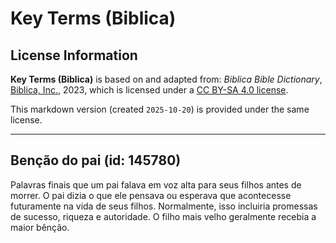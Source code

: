 # Key Terms (Biblica)

## License Information

**Key Terms (Biblica)** is based on and adapted from: _Biblica Bible Dictionary_, [Biblica, Inc.](https://www.biblica.com/), 2023, which is licensed under a [CC BY-SA 4.0 license](https://creativecommons.org/licenses/by-sa/4.0/legalcode.en).

This markdown version (created `2025-10-20`) is provided under the same license.



--------------------------------

## Benção do pai (id: 145780)

Palavras finais que um pai falava em voz alta para seus filhos antes de morrer. O pai dizia o que ele pensava ou esperava que acontecesse futuramente na vida de seus filhos. Normalmente, isso incluiria promessas de sucesso, riqueza e autoridade. O filho mais velho geralmente recebia a maior bênção.


